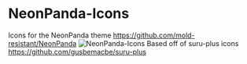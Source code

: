 # NeonPanda-Icons
Icons for the NeonPanda theme https://github.com/mold-resistant/NeonPanda
![NeonPanda-Icons](https://i.imgur.com/Zb2kbl3.png "NeonPanda Preview")
Based off of suru-plus icons https://github.com/gusbemacbe/suru-plus
